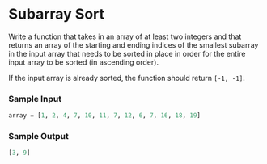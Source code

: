 # Subarray Sort

Write a function that takes in an array of at least two integers
and that returns an array of the starting and ending indices of
the smallest subarray in the input array that needs to be sorted
in place in order for the entire input array to be sorted (in ascending order).

If the input array is already sorted, the function should return
`[-1, -1]`.

### Sample Input

```python
array = [1, 2, 4, 7, 10, 11, 7, 12, 6, 7, 16, 18, 19]
```

### Sample Output

```python
[3, 9]
```

```

```
